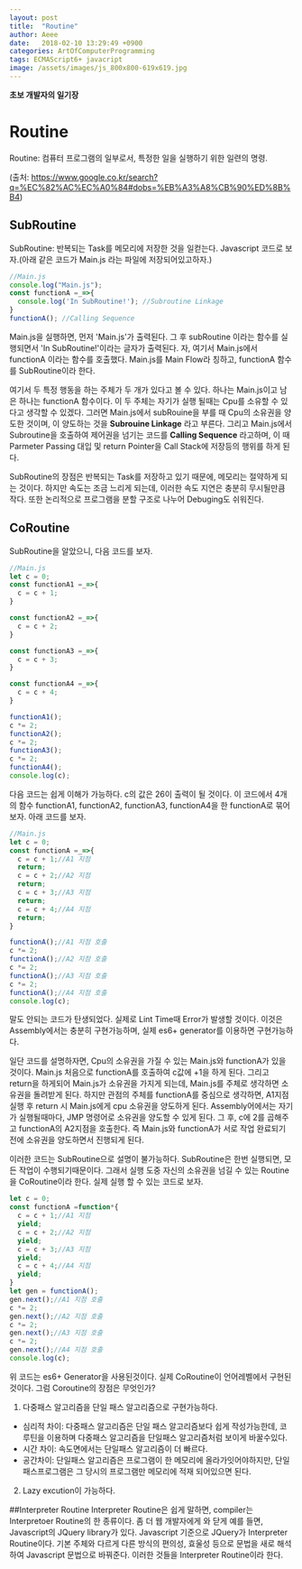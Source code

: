 ```yaml
---
layout: post
title:  "Routine"
author: Aeee
date:   2018-02-10 13:29:49 +0900
categories: ArtOfComputerProgramming
tags: ECMAScript6+ javacript
image: /assets/images/js_800x800-619x619.jpg
---
```


**초보 개발자의 일기장**

# Routine
 Routine: 컴퓨터 프로그램의 일부로서, 특정한 일을 실행하기 위한 일련의 명령.
 
 (출처: https://www.google.co.kr/search?q=%EC%82%AC%EC%A0%84#dobs=%EB%A3%A8%CB%90%ED%8B%B4)

## SubRoutine
 SubRoutine: 반복되는 Task를 메모리에 저장한 것을 일컫는다. Javascript 코드로 보자.(아래 같은 코드가 Main.js 라는 파일에 저장되어있고하자.)
```javascript
//Main.js
console.log("Main.js");
const functionA =_=>{
  console.log('In SubRoutine!'); //Subroutine Linkage
}
functionA(); //Calling Sequence
```
Main.js을 실행하면, 먼저 'Main.js'가 출력된다. 그 후 subRoutine 이라는 함수를 실행되면서 'In SubRoutine!'이라는 글자가 출력된다. 자, 여기서 Main.js에서 functionA 이라는 함수를 호출했다. Main.js를 Main Flow라 칭하고, functionA 함수를 SubRoutine이라 한다.

여기서 두 특정 행동을 하는 주체가 두 개가 있다고 볼 수 있다. 하나는 Main.js이고 남은 하나는 functionA 함수이다. 이 두 주체는 자기가 실행 될때는 Cpu를 소유할 수 있다고 생각할 수 있겠다. 그러면 Main.js에서 subRouine을 부를 때 Cpu의 소유권을 양도한 것이며, 이 양도하는 것을 **Subrouine Linkage** 라고 부른다. 그리고  Main.js에서 Subroutine을 호출하여 제어권을 넘기는 코드를 **Calling Sequence** 라고하며, 이 때 Parmeter Passing 대입 및 return Pointer을 Call Stack에 저장등의 행위를 하게 된다.

SubRoutine의 장점은 반복되는 Task를 저장하고 있기 때문에, 메모리는 절약하게 되는 것이다. 하지만 속도는 조금 느리게 되는데, 이러한 속도 지연은 충분히 무시될만큼 작다. 또한 논리적으로 프로그램을 분할 구조로 나누어 Debuging도 쉬워진다.

## CoRoutine
SubRoutine을 알았으니, 다음 코드를 보자.

```javascript
//Main.js
let c = 0;
const functionA1 =_=>{
  c = c + 1;
}

const functionA2 =_=>{
  c = c + 2;
}

const functionA3 =_=>{
  c = c + 3;
}

const functionA4 =_=>{
  c = c + 4;
}

functionA1();
c *= 2;
functionA2();
c *= 2;
functionA3();
c *= 2;
functionA4();
console.log(c);
```
다음 코드는 쉽게 이해가 가능하다. c의 값은 26이 출력이 될 것이다. 이 코드에서 4개의 함수 functionA1, functionA2, functionA3, functionA4을 한 functionA로 묶어보자. 아래 코드를 보자.

```javascript
//Main.js
let c = 0;
const functionA =_=>{
  c = c + 1;//A1 지점
  return; 
  c = c + 2;//A2 지점
  return; 
  c = c + 3;//A3 지점
  return;
  c = c + 4;//A4 지점
  return;
}

functionA();//A1 지점 호출
c *= 2;
functionA();//A2 지점 호출
c *= 2;
functionA();//A3 지점 호출
c *= 2;
functionA();//A4 지점 호출
console.log(c);
```

말도 안되는 코드가 탄생되었다. 실제로 Lint Time때 Error가 발생할 것이다. 이것은  Assembly에서는 충분히 구현가능하며, 실제 es6+ generator를 이용하면 구현가능하다. 

일단 코드를 설명하자면, Cpu의 소유권을 가질 수 있는 Main.js와 functionA가 있을 것이다. Main.js 처음으로 functionA를 호출하여 c값에 +1을 하게 된다. 그리고 return을 하게되어 Main.js가 소유권을 가지게 되는데, Main.js를 주체로 생각하면 소유권을 돌려받게 된다. 하지만 관점의 주체를 functionA를 중심으로 생각하면, A1지점 실행 후 return 시 Main.js에게 cpu 소유권을 양도하게 된다. Assembly어에서는 자기가 실행될때마다, JMP 명령어로 소유권을 양도할 수 있게 된다. 그 후, c에 2를 곱해주고 functionA의 A2지점을 호출한다. 즉 Main.js와 functionA가 서로 작업 완료되기 전에 소유권을 양도하면서 진행되게 된다.

이러한 코드는 SubRoutine으로 설명이 불가능하다. SubRoutine은 한번 실행되면, 모든 작업이 수행되기때문이다. 그래서 실행 도중 자신의 소유권을 넘길 수 있는 Routine을 CoRoutine이라 한다. 실제 실행 할 수 있는 코드로 보자.

```javascript
let c = 0;
const functionA =function*{
  c = c + 1;//A1 지점
  yield; 
  c = c + 2;//A2 지점
  yield; 
  c = c + 3;//A3 지점
  yield;
  c = c + 4;//A4 지점
  yield;
}
let gen = functionA();
gen.next();//A1 지점 호출
c *= 2;
gen.next();//A2 지점 호출
c *= 2;
gen.next();//A3 지점 호출
c *= 2;
gen.next();//A4 지점 호출
console.log(c);
```

위 코드는 es6+ Generator을 사용된것이다. 실제 CoRoutine이 언어레벨에서 구현된 것이다. 그럼 Coroutine의 장점은 무엇인가?
1. 다중패스 알고리즘을 단일 패스 알고리즘으로 구현가능하다.
 - 심리적 차이: 다중패스 알고리즘은 단일 패스 알고리즘보다 쉽게 작성가능한데, 코루틴을 이용하며 다중패스 알고리즘을 단일패스 알고리즘처럼 보이게 바꿀수있다.
 - 시간 차이: 속도면에서는 단일패스 알고리즘이 더 빠르다.
 - 공간차이: 단일패스 알고리즘은 프로그램이 한 메모리에 올라가잇어야하지만, 단일패스프로그램은 그 당시의 프로그램만 메모리에 적재 되어있으면 된다.
2. Lazy excution이 가능하다.



##Interpreter Routine
Interpreter Routine은 쉽게 말하면, compiler는 Interpretoer Routine의 한 종류이다. 좀 더 웹 개발자에게 와 닫게 예를 들면, Javascript의 JQuery library가 있다. Javascript 기준으로 JQuery가 Interpreter Routine이다. 기본 주체와 다르게 다른 방식의 편의성, 효울성 등으로 문법을 새로 해석하여 Javascript 문법으로 바꿔준다. 이러한 것들을 Interpreter Routine이라 한다.




  
